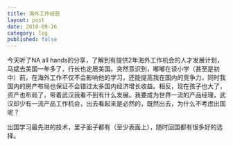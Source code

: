 ```yaml
---
title: 海外工作经验
layout: post
date: 2018-09-26
category: log
published: false
---
```


今天听了NA all hands的分享，了解到有提供2年海外工作机会的人才发展计划，马斌去美国一年多了，行长也定居美国。突然意识到，嘟嘟在读小学（甚至是初中）前，在海外工作不仅不会影响他的学习，还能提高我在国内的竞争力，同时我国内的房产布局也保证不会错过太多国内经济增长收益。相反，现在孩子也大了，资产也布局了，带着武汉我看不到有什么发展。我要成为世界一流的产品经理，武汉却少有一流产品工作机会，出去看起来是必然的，既然出去，为什么不考虑出国呢？

出国学习最先进的技术，里子面子都有（至少表面上），随时回国都有很多好的选择。